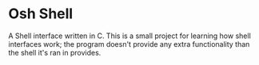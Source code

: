 # Osh Shell
A Shell interface written in C. This is a small project for learning how shell interfaces work; the program doesn't provide any extra functionality than the shell it's ran in provides.  
